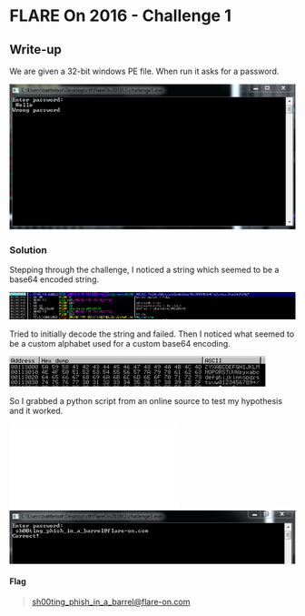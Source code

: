# FLARE On 2016 - Challenge 1

## Write-up
We are given a 32-bit windows PE file. When run it asks for a password.

![Here](InitialRun.PNG)

### Solution
Stepping through the challenge, I noticed a string which seemed to be a base64 encoded string.

![Here](Base64.PNG)

Tried to initially decode the string and failed. Then I noticed what seemed to be a custom alphabet used for a custom base64 encoding.

![Here](Custom.PNG)

So I grabbed a python script from an online source to test my hypothesis and it worked.

![Here](custom-b64.py)
![Here](Solution.PNG)

#### Flag
> sh00ting_phish_in_a_barrel@flare-on.com
